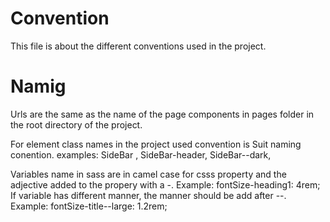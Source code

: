 # Convention

This file is about the different conventions used in the project.

# Namig

Urls are the same as the name of the page components in pages folder in the root directory of the project.

For element class names in the project used convention is Suit naming conention. examples: SideBar , SideBar-header, SideBar--dark,

Variables name in sass are in camel case for csss property and the adjective added to the propery with a -. Example: fontSize-heading1: 4rem;
If variable has different manner, the manner should be add after --. Example: fontSize-title--large: 1.2rem;
